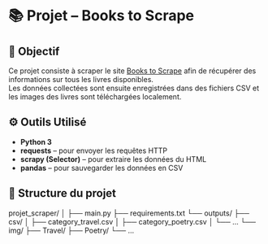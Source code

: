 # 📚 Projet – Books to Scrape  

## 🎯 Objectif  
Ce projet consiste à scraper le site [Books to Scrape](https://books.toscrape.com/) afin de récupérer des informations sur tous les livres disponibles.  
Les données collectées sont ensuite enregistrées dans des fichiers CSV et les images des livres sont téléchargées localement.

## ⚙️ Outils Utilisé
- **Python 3**  
- **requests** – pour envoyer les requêtes HTTP  
- **scrapy (Selector)** – pour extraire les données du HTML  
- **pandas** – pour sauvegarder les données en CSV  

## 📁 Structure du projet  
projet_scraper/
│
├── main.py
├── requirements.txt
└── outputs/
    ├── csv/
    │   ├── category_travel.csv
    │   ├── category_poetry.csv
    │   └── ...
    └── img/
        ├── Travel/
        ├── Poetry/
        └── ...
